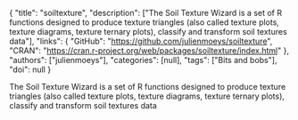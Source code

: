 {
  "title": "soiltexture",
  "description": ["The Soil Texture Wizard is a set of R functions designed to produce texture triangles (also called texture plots, texture diagrams, texture ternary plots), classify and transform soil textures data"],
  "links": {
    "GitHub": "https://github.com/julienmoeys/soiltexture",
    "CRAN": "https://cran.r-project.org/web/packages/soiltexture/index.html"
  },
  "authors": ["julienmoeys"],
  "categories": [null],
  "tags": ["Bits and bobs"],
  "doi": null
}

<!-- Generated by csv2md.R – do not edit by hand -->

The Soil Texture Wizard is a set of R functions designed to produce texture triangles (also called texture plots, texture diagrams, texture ternary plots), classify and transform soil textures data